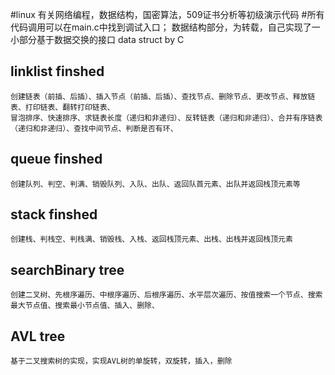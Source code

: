 
#linux 有关网络编程，数据结构，国密算法，509证书分析等初级演示代码
#所有代码调用可以在main.c中找到调试入口；
数据结构部分，为转载，自己实现了一小部分基于数据交换的接口
data struct by C

## linklist finshed
```
创建链表（前插、后插）、插入节点（前插、后插）、查找节点、删除节点、更改节点、释放链表、打印链表、翻转打印链表、
冒泡排序、快速排序、求链表长度（递归和非递归）、反转链表（递归和非递归）、合并有序链表（递归和非递归）、查找中间节点、判断是否有环、
```
## queue finshed
```
创建队列、判空、判满、销毁队列、入队、出队、返回队首元素、出队并返回栈顶元素等
```

## stack finshed
```
创建栈、判栈空、判栈满、销毁栈、入栈、返回栈顶元素、出栈、出栈并返回栈顶元素
```

## searchBinary tree
```
创建二叉树、先根序遍历、中根序遍历、后根序遍历、水平层次遍历、按值搜索一个节点、搜索最大节点值、搜索最小节点值、插入、删除、
```

## AVL tree
```
基于二叉搜索树的实现，实现AVL树的单旋转，双旋转，插入，删除
```
